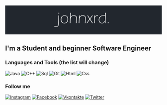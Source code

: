 [![Header](https://github.com/johnxrd/johnxrd/blob/main/assets/banner.png)](https://github.com/johnxrd)

## I'm a Student and beginner Software Engineer

### Languages and Tools (the list will change)
![Java](https://img.shields.io/badge/-Java-22272e?style=for-the-badge&logo=java&logoColor=EC6B09)
![C++](https://img.shields.io/badge/-C++-22272e?style=for-the-badge&logo=c%2b%2b&logoColor=214ece)
![Sql](https://img.shields.io/badge/-Sql-22272e?style=for-the-badge&logo=microsoft-sql-server&logoColor=de2e28)
![Git](https://img.shields.io/badge/-Git-22272e?style=for-the-badge&logo=git&logoColor=f05033)
![Html](https://img.shields.io/badge/-Html-22272e?style=for-the-badge&logo=html5&logoColor=f16524)
![Css](https://img.shields.io/badge/-css-22272e?style=for-the-badge&logo=css3&logoColor=2196f3)

### Follow me
[![Instagram](https://img.shields.io/badge/-instagram-22272e?style=for-the-badge&logo=instagram&logoColor=c81f5b)](https://www.instagram.com/ionu.cb/)
[![Facebook](https://img.shields.io/badge/-facebook-22272e?style=for-the-badge&logo=facebook&logoColor=1773ea)](https://www.facebook.com/ion.ceb0tari)
[![Vkontakte](https://img.shields.io/badge/-Vkontakte-22272e?style=for-the-badge&logo=vk&logoColor=0173f7)](https://vk.com/welyns)
[![Twitter](https://img.shields.io/badge/-twitter-22272e?style=for-the-badge&logo=twitter&logoColor=3eb5ec)](https://twitter.com/j0hnxrd)
